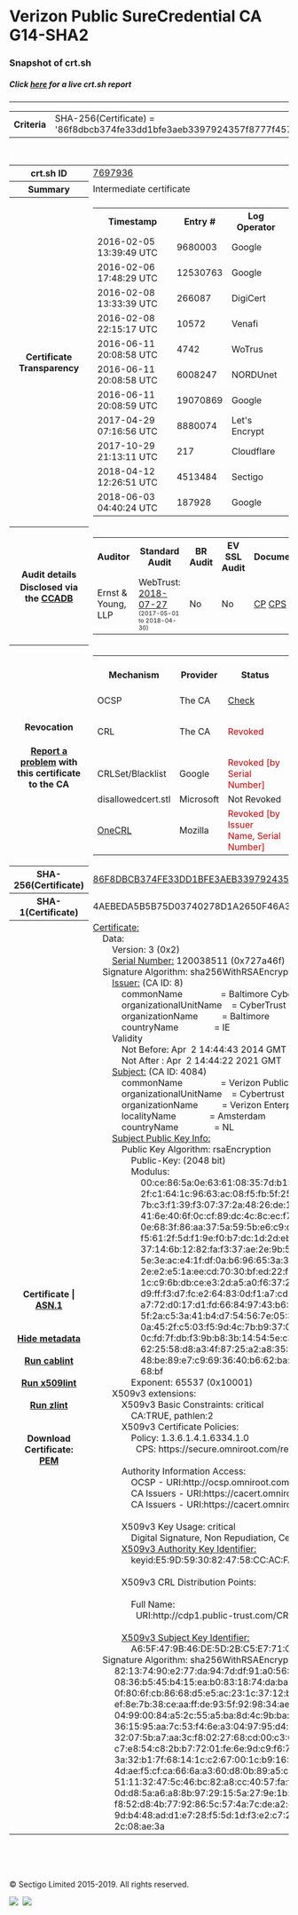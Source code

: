 # Verizon Public SureCredential CA G14-SHA2
### Snapshot of crt.sh
##### Click [here](https://crt.sh/?q=86F8DBCB374FE33DD1BFE3AEB3397924357F8777F4579EDC999D65E11187F072) for a live crt.sh report

---
<!DOCTYPE HTML PUBLIC "-//W3C//DTD HTML 4.0 Transitional//EN">
<HTML>

<BODY>

<TABLE>
  <TR>
    <TH class="outer">Criteria</TH>
    <TD class="outer">SHA-256(Certificate) = '86f8dbcb374fe33dd1bfe3aeb3397924357f8777f4579edc999d65e11187f072'</TD>
  </TR>
</TABLE>
<BR>
<TABLE>
  <TR>
    <TH class="outer">crt.sh ID</TH>
    <TD class="outer"><A href="?id=7697936">7697936</A></TD>
  </TR>
  <TR>
    <TH class="outer">Summary</TH>
    <TD class="outer">Intermediate certificate</TD>
  </TR>
  <TR>
    <TH class="outer">Certificate<BR>Transparency</TH>
    <TD class="outer">
<TABLE class="options" style="margin-left:0px">
  <TR>
    <TH>Timestamp</TH>
    <TH>Entry #</TH>
    <TH>Log Operator</TH>
    <TH>Log URL</TH>
  </TR>
  <TR>
    <TD>2016-02-05&nbsp; <FONT class="small">13:39:49 UTC</FONT></TD>
    <TD>9680003</TD>
    <TD>Google</TD>
    <TD>https://ct.googleapis.com/rocketeer</TD>
  </TR>
  <TR>
    <TD>2016-02-06&nbsp; <FONT class="small">17:48:29 UTC</FONT></TD>
    <TD>12530763</TD>
    <TD>Google</TD>
    <TD>https://ct.googleapis.com/pilot</TD>
  </TR>
  <TR>
    <TD>2016-02-08&nbsp; <FONT class="small">13:33:39 UTC</FONT></TD>
    <TD>266087</TD>
    <TD>DigiCert</TD>
    <TD>https://ct1.digicert-ct.com/log</TD>
  </TR>
  <TR>
    <TD>2016-02-08&nbsp; <FONT class="small">22:15:17 UTC</FONT></TD>
    <TD>10572</TD>
    <TD>Venafi</TD>
    <TD>https://ctlog.api.venafi.com</TD>
  </TR>
  <TR>
    <TD>2016-06-11&nbsp; <FONT class="small">20:08:58 UTC</FONT></TD>
    <TD>4742</TD>
    <TD>WoTrus</TD>
    <TD>https://ctlog.wosign.com</TD>
  </TR>
  <TR>
    <TD>2016-06-11&nbsp; <FONT class="small">20:08:58 UTC</FONT></TD>
    <TD>6008247</TD>
    <TD>NORDUnet</TD>
    <TD>https://plausible.ct.nordu.net</TD>
  </TR>
  <TR>
    <TD>2016-06-11&nbsp; <FONT class="small">20:08:59 UTC</FONT></TD>
    <TD>19070869</TD>
    <TD>Google</TD>
    <TD>https://ct.googleapis.com/aviator</TD>
  </TR>
  <TR>
    <TD>2017-04-29&nbsp; <FONT class="small">07:16:56 UTC</FONT></TD>
    <TD>8880074</TD>
    <TD>Let's Encrypt</TD>
    <TD>https://clicky.ct.letsencrypt.org</TD>
  </TR>
  <TR>
    <TD>2017-10-29&nbsp; <FONT class="small">21:13:11 UTC</FONT></TD>
    <TD>217</TD>
    <TD>Cloudflare</TD>
    <TD>https://ct.cloudflare.com/logs/nimbus2021</TD>
  </TR>
  <TR>
    <TD>2018-04-12&nbsp; <FONT class="small">12:26:51 UTC</FONT></TD>
    <TD>4513484</TD>
    <TD>Sectigo</TD>
    <TD>https://dodo.ct.comodo.com</TD>
  </TR>
  <TR>
    <TD>2018-06-03&nbsp; <FONT class="small">04:40:24 UTC</FONT></TD>
    <TD>187928</TD>
    <TD>Google</TD>
    <TD>https://ct.googleapis.com/logs/argon2021</TD>
  </TR>
</TABLE>
    </TD>
  </TR>
  <TR>
    <TH class="outer">Audit details<BR>
      <DIV class="small" style="padding-top:3px">Disclosed via the
        <A href="//ccadb-public.secure.force.com/mozilla/PublicAllIntermediateCerts" target="_blank">CCADB</A></DIV>
    </TH>
    <TD class="outer">
<TABLE class="options" style="margin-left:0px">
  <TR>
    <TH>Auditor</TH>
    <TH>Standard Audit</TH>
    <TH>BR Audit</TH>
    <TH>EV SSL Audit</TH>
    <TH>Documents</TH>
    <TH>CCADB</TH>
    <TH>Root Owner / Certificate</TH>
  </TR>
  <TR>
    <TD style="vertical-align:middle">Ernst & Young, LLP</TD>
    <TD>WebTrust:
      <A href="https://bug1479561.bmoattachments.org/attachment.cgi?id=8996060" target="_blank">2018-07-27</A>
      <BR><FONT style="font-size:8pt">(2017-05-01 to 2018-04-30)</FONT></TD>
    <TD>No    <TD>No    <TD>
      <A href="https://secure.omniroot.com/repository/" target="blank">CP</A>
      <A href="https://cybertrust.omniroot.com/repository/Cybertrust_CPS_v_5_8.pdf" target="blank">CPS</A>
    </TD>
    <TD><A href="//ccadb.force.com/001o000000foU9wAAE" target="_blank">001o000000foU9wAAE</A></TD>
    <TD><A href="/?id=76">DigiCert</A></TD>
  </TR>
</TABLE>
    </TD>
  </TR>
  <TR>
    <TH class="outer">Revocation<BR><BR>
      <DIV class="small" style="padding-top:3px"><A href="?id=7697936&opt=problemreporting">Report a problem</A> with<BR>this certificate to the CA</DIV></TH>
    <TD class="outer">
      <TABLE class="options" style="margin-left:0px">
        <TR>
          <TH>Mechanism</TH>
          <TH>Provider</TH>
          <TH>Status</TH>
          <TH>Revocation Date</TH>
          <TH>Last Observed in CRL</TH>
          <TH>Last Checked <SPAN style="color:#CC0000;vertical-align:middle;font-size:70%;font-weight:normal">(Error)</SPAN></TH>
        </TR>
        <TR>
          <TD>OCSP</TD>
          <TD>The CA</TD>
          <TD><A href="?id=7697936&opt=ocsp">Check</A></TD>
          <TD><SPAN style="color:#888888">?</SPAN></TD>
          <TD><SPAN style="color:#888888">n/a</SPAN></TD>
          <TD><SPAN style="color:#888888">?</SPAN></TD>
        </TR>
        <TR>
          <TD>CRL</TD>
          <TD>The CA</TD>
          <TD><SPAN style="color:#CC0000">Revoked</SPAN></TD><TD>2019-07-26&nbsp; <FONT class="small">17:26:35 UTC</FONT></TD><TD>2019-11-27&nbsp; <FONT class="small">00:33:19 UTC</FONT></TD><TD>2019-12-04&nbsp; <FONT class="small">20:05:09 UTC</FONT></TD>
        </TR>
        <TR>
          <TD>CRLSet/Blacklist</TD>
          <TD>Google</TD>
          <TD><SPAN style="color:#CC0000">Revoked [by Serial Number]</SPAN></TD>
          <TD><SPAN style="color:#888888">n/a</SPAN></TD>
          <TD><SPAN style="color:#888888">n/a</SPAN></TD>
          <TD><SPAN style="color:#888888">n/a</SPAN></TD>
        </TR>
        <TR>
          <TD>disallowedcert.stl</TD>
          <TD>Microsoft</TD>
          <TD>Not Revoked</TD>
          <TD><SPAN style="color:#888888">n/a</SPAN></TD>
          <TD><SPAN style="color:#888888">n/a</SPAN></TD>
          <TD><SPAN style="color:#888888">n/a</SPAN></TD>
        </TR>
        <TR>
          <TD><A href="/mozilla-onecrl" target="_blank">OneCRL</A></TD>
          <TD>Mozilla</TD>
          <TD><SPAN style="color:#CC0000">Revoked [by Issuer Name, Serial Number]</SPAN></TD><TD><SPAN style="color:#888888">Unknown</SPAN></TD>
          <TD><SPAN style="color:#888888">n/a</SPAN></TD>
          <TD><SPAN style="color:#888888">n/a</SPAN></TD>
        </TR>
      </TABLE>
    </TD>
  </TR>
  <TR>
    <TH class="outer">SHA-256(Certificate)</TH>
    <TD class="outer"><A href="//censys.io/certificates/86f8dbcb374fe33dd1bfe3aeb3397924357f8777f4579edc999d65e11187f072">86F8DBCB374FE33DD1BFE3AEB3397924357F8777F4579EDC999D65E11187F072</A></TD>
  </TR>
  <TR>
    <TH class="outer">SHA-1(Certificate)</TH>
    <TD class="outer">4AEBEDA5B5B75D03740278D1A2650F46A35DE3D7</TD>
  </TR>
  <TR>
    <TH class="outer">Certificate | <A href="?asn1=7697936">ASN.1</A>
      <SPAN class="small"><BR>
      <BR><BR><A href="?id=7697936&opt=nometadata">Hide metadata</A>
      <BR><BR><A href="?id=7697936&opt=cablint">Run cablint</A>
      <BR><BR><A href="?id=7697936&opt=x509lint">Run x509lint</A>
      <BR><BR><A href="?id=7697936&opt=zlint">Run zlint</A>
      <BR><BR><BR>Download Certificate: <A href="?d=7697936">PEM</A>
      </SPAN>
    </TH>
    <TD class="text"><A href="?d=7697936">Certificate:</A><BR>&nbsp;&nbsp;&nbsp;&nbsp;Data:<BR>&nbsp;&nbsp;&nbsp;&nbsp;&nbsp;&nbsp;&nbsp;&nbsp;Version:&nbsp;3&nbsp;(0x2)<BR>&nbsp;&nbsp;&nbsp;&nbsp;&nbsp;&nbsp;&nbsp;&nbsp;<A href="?serial=0727a46f">Serial&nbsp;Number:</A>&nbsp;120038511&nbsp;(0x727a46f)<BR>&nbsp;&nbsp;&nbsp;&nbsp;Signature&nbsp;Algorithm:&nbsp;sha256WithRSAEncryption<BR>&nbsp;&nbsp;&nbsp;&nbsp;&nbsp;&nbsp;&nbsp;&nbsp;<A href="?caid=8">Issuer:</A> <SPAN class="small">(CA ID: 8)</SPAN><BR>&nbsp;&nbsp;&nbsp;&nbsp;&nbsp;&nbsp;&nbsp;&nbsp;&nbsp;&nbsp;&nbsp;&nbsp;commonName&nbsp;&nbsp;&nbsp;&nbsp;&nbsp;&nbsp;&nbsp;&nbsp;&nbsp;&nbsp;&nbsp;&nbsp;&nbsp;&nbsp;&nbsp;&nbsp;=&nbsp;Baltimore&nbsp;CyberTrust&nbsp;Root<BR>&nbsp;&nbsp;&nbsp;&nbsp;&nbsp;&nbsp;&nbsp;&nbsp;&nbsp;&nbsp;&nbsp;&nbsp;organizationalUnitName&nbsp;&nbsp;&nbsp;&nbsp;=&nbsp;CyberTrust<BR>&nbsp;&nbsp;&nbsp;&nbsp;&nbsp;&nbsp;&nbsp;&nbsp;&nbsp;&nbsp;&nbsp;&nbsp;organizationName&nbsp;&nbsp;&nbsp;&nbsp;&nbsp;&nbsp;&nbsp;&nbsp;&nbsp;&nbsp;=&nbsp;Baltimore<BR>&nbsp;&nbsp;&nbsp;&nbsp;&nbsp;&nbsp;&nbsp;&nbsp;&nbsp;&nbsp;&nbsp;&nbsp;countryName&nbsp;&nbsp;&nbsp;&nbsp;&nbsp;&nbsp;&nbsp;&nbsp;&nbsp;&nbsp;&nbsp;&nbsp;&nbsp;&nbsp;&nbsp;=&nbsp;IE<BR>&nbsp;&nbsp;&nbsp;&nbsp;&nbsp;&nbsp;&nbsp;&nbsp;Validity<BR>&nbsp;&nbsp;&nbsp;&nbsp;&nbsp;&nbsp;&nbsp;&nbsp;&nbsp;&nbsp;&nbsp;&nbsp;Not&nbsp;Before:&nbsp;Apr&nbsp;&nbsp;2&nbsp;14:44:43&nbsp;2014&nbsp;GMT<BR>&nbsp;&nbsp;&nbsp;&nbsp;&nbsp;&nbsp;&nbsp;&nbsp;&nbsp;&nbsp;&nbsp;&nbsp;Not&nbsp;After&nbsp;:&nbsp;Apr&nbsp;&nbsp;2&nbsp;14:44:22&nbsp;2021&nbsp;GMT<BR>&nbsp;&nbsp;&nbsp;&nbsp;&nbsp;&nbsp;&nbsp;&nbsp;<A href="?caid=4084">Subject:</A> <SPAN class="small">(CA ID: 4084)</SPAN><BR>&nbsp;&nbsp;&nbsp;&nbsp;&nbsp;&nbsp;&nbsp;&nbsp;&nbsp;&nbsp;&nbsp;&nbsp;commonName&nbsp;&nbsp;&nbsp;&nbsp;&nbsp;&nbsp;&nbsp;&nbsp;&nbsp;&nbsp;&nbsp;&nbsp;&nbsp;&nbsp;&nbsp;&nbsp;=&nbsp;Verizon&nbsp;Public&nbsp;SureCredential&nbsp;CA&nbsp;G14-SHA2<BR>&nbsp;&nbsp;&nbsp;&nbsp;&nbsp;&nbsp;&nbsp;&nbsp;&nbsp;&nbsp;&nbsp;&nbsp;organizationalUnitName&nbsp;&nbsp;&nbsp;&nbsp;=&nbsp;Cybertrust<BR>&nbsp;&nbsp;&nbsp;&nbsp;&nbsp;&nbsp;&nbsp;&nbsp;&nbsp;&nbsp;&nbsp;&nbsp;organizationName&nbsp;&nbsp;&nbsp;&nbsp;&nbsp;&nbsp;&nbsp;&nbsp;&nbsp;&nbsp;=&nbsp;Verizon&nbsp;Enterprise&nbsp;Solutions<BR>&nbsp;&nbsp;&nbsp;&nbsp;&nbsp;&nbsp;&nbsp;&nbsp;&nbsp;&nbsp;&nbsp;&nbsp;localityName&nbsp;&nbsp;&nbsp;&nbsp;&nbsp;&nbsp;&nbsp;&nbsp;&nbsp;&nbsp;&nbsp;&nbsp;&nbsp;&nbsp;=&nbsp;Amsterdam<BR>&nbsp;&nbsp;&nbsp;&nbsp;&nbsp;&nbsp;&nbsp;&nbsp;&nbsp;&nbsp;&nbsp;&nbsp;countryName&nbsp;&nbsp;&nbsp;&nbsp;&nbsp;&nbsp;&nbsp;&nbsp;&nbsp;&nbsp;&nbsp;&nbsp;&nbsp;&nbsp;&nbsp;=&nbsp;NL<BR>&nbsp;&nbsp;&nbsp;&nbsp;&nbsp;&nbsp;&nbsp;&nbsp;<A href="?spkisha256=beaf7a897a74e72176b1cf193167509d69fbc46bcb552eb15a5cf6f8a151f99d">Subject&nbsp;Public&nbsp;Key&nbsp;Info:</A><BR>&nbsp;&nbsp;&nbsp;&nbsp;&nbsp;&nbsp;&nbsp;&nbsp;&nbsp;&nbsp;&nbsp;&nbsp;Public&nbsp;Key&nbsp;Algorithm:&nbsp;rsaEncryption<BR>&nbsp;&nbsp;&nbsp;&nbsp;&nbsp;&nbsp;&nbsp;&nbsp;&nbsp;&nbsp;&nbsp;&nbsp;&nbsp;&nbsp;&nbsp;&nbsp;Public-Key:&nbsp;(2048&nbsp;bit)<BR>&nbsp;&nbsp;&nbsp;&nbsp;&nbsp;&nbsp;&nbsp;&nbsp;&nbsp;&nbsp;&nbsp;&nbsp;&nbsp;&nbsp;&nbsp;&nbsp;Modulus:<BR>&nbsp;&nbsp;&nbsp;&nbsp;&nbsp;&nbsp;&nbsp;&nbsp;&nbsp;&nbsp;&nbsp;&nbsp;&nbsp;&nbsp;&nbsp;&nbsp;&nbsp;&nbsp;&nbsp;&nbsp;00:ce:86:5a:0e:63:61:08:35:7d:b1:7d:67:5f:a7:<BR>&nbsp;&nbsp;&nbsp;&nbsp;&nbsp;&nbsp;&nbsp;&nbsp;&nbsp;&nbsp;&nbsp;&nbsp;&nbsp;&nbsp;&nbsp;&nbsp;&nbsp;&nbsp;&nbsp;&nbsp;2f:c1:64:1c:96:63:ac:08:f5:fb:5f:25:b1:7d:78:<BR>&nbsp;&nbsp;&nbsp;&nbsp;&nbsp;&nbsp;&nbsp;&nbsp;&nbsp;&nbsp;&nbsp;&nbsp;&nbsp;&nbsp;&nbsp;&nbsp;&nbsp;&nbsp;&nbsp;&nbsp;7b:c3:f1:39:f3:07:37:2a:48:26:de:1f:5d:a4:d8:<BR>&nbsp;&nbsp;&nbsp;&nbsp;&nbsp;&nbsp;&nbsp;&nbsp;&nbsp;&nbsp;&nbsp;&nbsp;&nbsp;&nbsp;&nbsp;&nbsp;&nbsp;&nbsp;&nbsp;&nbsp;41:6e:40:6f:0c:cf:89:dc:4c:8c:ec:f7:c5:22:87:<BR>&nbsp;&nbsp;&nbsp;&nbsp;&nbsp;&nbsp;&nbsp;&nbsp;&nbsp;&nbsp;&nbsp;&nbsp;&nbsp;&nbsp;&nbsp;&nbsp;&nbsp;&nbsp;&nbsp;&nbsp;0e:68:3f:86:aa:37:5a:59:5b:e6:c9:d6:1f:1e:48:<BR>&nbsp;&nbsp;&nbsp;&nbsp;&nbsp;&nbsp;&nbsp;&nbsp;&nbsp;&nbsp;&nbsp;&nbsp;&nbsp;&nbsp;&nbsp;&nbsp;&nbsp;&nbsp;&nbsp;&nbsp;f5:61:2f:5d:f1:9e:f0:b7:dc:1d:2d:eb:14:c6:ef:<BR>&nbsp;&nbsp;&nbsp;&nbsp;&nbsp;&nbsp;&nbsp;&nbsp;&nbsp;&nbsp;&nbsp;&nbsp;&nbsp;&nbsp;&nbsp;&nbsp;&nbsp;&nbsp;&nbsp;&nbsp;37:14:6b:12:82:fa:f3:37:ae:2e:9b:5c:18:6e:47:<BR>&nbsp;&nbsp;&nbsp;&nbsp;&nbsp;&nbsp;&nbsp;&nbsp;&nbsp;&nbsp;&nbsp;&nbsp;&nbsp;&nbsp;&nbsp;&nbsp;&nbsp;&nbsp;&nbsp;&nbsp;5e:3e:ac:e4:1f:df:0a:b6:96:65:3a:39:3c:39:57:<BR>&nbsp;&nbsp;&nbsp;&nbsp;&nbsp;&nbsp;&nbsp;&nbsp;&nbsp;&nbsp;&nbsp;&nbsp;&nbsp;&nbsp;&nbsp;&nbsp;&nbsp;&nbsp;&nbsp;&nbsp;2e:e2:e5:1a:ee:cd:70:30:bf:ed:22:f0:c3:c4:2e:<BR>&nbsp;&nbsp;&nbsp;&nbsp;&nbsp;&nbsp;&nbsp;&nbsp;&nbsp;&nbsp;&nbsp;&nbsp;&nbsp;&nbsp;&nbsp;&nbsp;&nbsp;&nbsp;&nbsp;&nbsp;1c:c9:6b:db:ce:e3:2d:a5:a0:f6:37:2f:1f:8b:d5:<BR>&nbsp;&nbsp;&nbsp;&nbsp;&nbsp;&nbsp;&nbsp;&nbsp;&nbsp;&nbsp;&nbsp;&nbsp;&nbsp;&nbsp;&nbsp;&nbsp;&nbsp;&nbsp;&nbsp;&nbsp;d9:ff:f3:d7:fc:e2:64:83:0d:f1:a7:cd:68:f8:33:<BR>&nbsp;&nbsp;&nbsp;&nbsp;&nbsp;&nbsp;&nbsp;&nbsp;&nbsp;&nbsp;&nbsp;&nbsp;&nbsp;&nbsp;&nbsp;&nbsp;&nbsp;&nbsp;&nbsp;&nbsp;a7:72:d0:17:d1:fd:66:84:97:43:b6:74:35:e6:ac:<BR>&nbsp;&nbsp;&nbsp;&nbsp;&nbsp;&nbsp;&nbsp;&nbsp;&nbsp;&nbsp;&nbsp;&nbsp;&nbsp;&nbsp;&nbsp;&nbsp;&nbsp;&nbsp;&nbsp;&nbsp;5f:2a:c5:3a:41:b4:d7:54:56:7e:05:39:83:6f:39:<BR>&nbsp;&nbsp;&nbsp;&nbsp;&nbsp;&nbsp;&nbsp;&nbsp;&nbsp;&nbsp;&nbsp;&nbsp;&nbsp;&nbsp;&nbsp;&nbsp;&nbsp;&nbsp;&nbsp;&nbsp;0a:45:2f:c5:03:f5:9d:4c:7b:b9:37:07:84:f3:f0:<BR>&nbsp;&nbsp;&nbsp;&nbsp;&nbsp;&nbsp;&nbsp;&nbsp;&nbsp;&nbsp;&nbsp;&nbsp;&nbsp;&nbsp;&nbsp;&nbsp;&nbsp;&nbsp;&nbsp;&nbsp;0c:fd:7f:db:f3:9b:b8:3b:14:54:5e:c3:c1:e5:f3:<BR>&nbsp;&nbsp;&nbsp;&nbsp;&nbsp;&nbsp;&nbsp;&nbsp;&nbsp;&nbsp;&nbsp;&nbsp;&nbsp;&nbsp;&nbsp;&nbsp;&nbsp;&nbsp;&nbsp;&nbsp;62:25:58:d8:a3:4f:87:25:a2:a8:35:0c:2a:ab:02:<BR>&nbsp;&nbsp;&nbsp;&nbsp;&nbsp;&nbsp;&nbsp;&nbsp;&nbsp;&nbsp;&nbsp;&nbsp;&nbsp;&nbsp;&nbsp;&nbsp;&nbsp;&nbsp;&nbsp;&nbsp;48:be:89:e7:c9:69:36:40:b6:62:ba:cc:12:f8:b6:<BR>&nbsp;&nbsp;&nbsp;&nbsp;&nbsp;&nbsp;&nbsp;&nbsp;&nbsp;&nbsp;&nbsp;&nbsp;&nbsp;&nbsp;&nbsp;&nbsp;&nbsp;&nbsp;&nbsp;&nbsp;68:bf<BR>&nbsp;&nbsp;&nbsp;&nbsp;&nbsp;&nbsp;&nbsp;&nbsp;&nbsp;&nbsp;&nbsp;&nbsp;&nbsp;&nbsp;&nbsp;&nbsp;Exponent:&nbsp;65537&nbsp;(0x10001)<BR>&nbsp;&nbsp;&nbsp;&nbsp;&nbsp;&nbsp;&nbsp;&nbsp;X509v3&nbsp;extensions:<BR>&nbsp;&nbsp;&nbsp;&nbsp;&nbsp;&nbsp;&nbsp;&nbsp;&nbsp;&nbsp;&nbsp;&nbsp;X509v3&nbsp;Basic&nbsp;Constraints:&nbsp;critical<BR>&nbsp;&nbsp;&nbsp;&nbsp;&nbsp;&nbsp;&nbsp;&nbsp;&nbsp;&nbsp;&nbsp;&nbsp;&nbsp;&nbsp;&nbsp;&nbsp;CA:TRUE,&nbsp;pathlen:2<BR>&nbsp;&nbsp;&nbsp;&nbsp;&nbsp;&nbsp;&nbsp;&nbsp;&nbsp;&nbsp;&nbsp;&nbsp;X509v3&nbsp;Certificate&nbsp;Policies:&nbsp;<BR>&nbsp;&nbsp;&nbsp;&nbsp;&nbsp;&nbsp;&nbsp;&nbsp;&nbsp;&nbsp;&nbsp;&nbsp;&nbsp;&nbsp;&nbsp;&nbsp;Policy:&nbsp;1.3.6.1.4.1.6334.1.0<BR>&nbsp;&nbsp;&nbsp;&nbsp;&nbsp;&nbsp;&nbsp;&nbsp;&nbsp;&nbsp;&nbsp;&nbsp;&nbsp;&nbsp;&nbsp;&nbsp;&nbsp;&nbsp;CPS:&nbsp;https://secure.omniroot.com/repository<BR><BR>&nbsp;&nbsp;&nbsp;&nbsp;&nbsp;&nbsp;&nbsp;&nbsp;&nbsp;&nbsp;&nbsp;&nbsp;Authority&nbsp;Information&nbsp;Access:&nbsp;<BR>&nbsp;&nbsp;&nbsp;&nbsp;&nbsp;&nbsp;&nbsp;&nbsp;&nbsp;&nbsp;&nbsp;&nbsp;&nbsp;&nbsp;&nbsp;&nbsp;OCSP&nbsp;-&nbsp;URI:http://ocsp.omniroot.com/baltimoreroot<BR>&nbsp;&nbsp;&nbsp;&nbsp;&nbsp;&nbsp;&nbsp;&nbsp;&nbsp;&nbsp;&nbsp;&nbsp;&nbsp;&nbsp;&nbsp;&nbsp;CA&nbsp;Issuers&nbsp;-&nbsp;URI:https://cacert.omniroot.com/baltimoreroot.crt<BR>&nbsp;&nbsp;&nbsp;&nbsp;&nbsp;&nbsp;&nbsp;&nbsp;&nbsp;&nbsp;&nbsp;&nbsp;&nbsp;&nbsp;&nbsp;&nbsp;CA&nbsp;Issuers&nbsp;-&nbsp;URI:https://cacert.omniroot.com/baltimoreroot.der<BR><BR>&nbsp;&nbsp;&nbsp;&nbsp;&nbsp;&nbsp;&nbsp;&nbsp;&nbsp;&nbsp;&nbsp;&nbsp;X509v3&nbsp;Key&nbsp;Usage:&nbsp;critical<BR>&nbsp;&nbsp;&nbsp;&nbsp;&nbsp;&nbsp;&nbsp;&nbsp;&nbsp;&nbsp;&nbsp;&nbsp;&nbsp;&nbsp;&nbsp;&nbsp;Digital&nbsp;Signature,&nbsp;Non&nbsp;Repudiation,&nbsp;Certificate&nbsp;Sign,&nbsp;CRL&nbsp;Sign<BR>&nbsp;&nbsp;&nbsp;&nbsp;&nbsp;&nbsp;&nbsp;&nbsp;&nbsp;&nbsp;&nbsp;&nbsp;<A href="?ski=e59d5930824758ccacfa085436867b3ab5044df0">X509v3&nbsp;Authority&nbsp;Key&nbsp;Identifier:</A><BR>&nbsp;&nbsp;&nbsp;&nbsp;&nbsp;&nbsp;&nbsp;&nbsp;&nbsp;&nbsp;&nbsp;&nbsp;&nbsp;&nbsp;&nbsp;&nbsp;keyid:E5:9D:59:30:82:47:58:CC:AC:FA:08:54:36:86:7B:3A:B5:04:4D:F0<BR><BR>&nbsp;&nbsp;&nbsp;&nbsp;&nbsp;&nbsp;&nbsp;&nbsp;&nbsp;&nbsp;&nbsp;&nbsp;X509v3&nbsp;CRL&nbsp;Distribution&nbsp;Points:&nbsp;<BR><BR>&nbsp;&nbsp;&nbsp;&nbsp;&nbsp;&nbsp;&nbsp;&nbsp;&nbsp;&nbsp;&nbsp;&nbsp;&nbsp;&nbsp;&nbsp;&nbsp;Full&nbsp;Name:<BR>&nbsp;&nbsp;&nbsp;&nbsp;&nbsp;&nbsp;&nbsp;&nbsp;&nbsp;&nbsp;&nbsp;&nbsp;&nbsp;&nbsp;&nbsp;&nbsp;&nbsp;&nbsp;URI:http://cdp1.public-trust.com/CRL/Omniroot2025.crl<BR><BR>&nbsp;&nbsp;&nbsp;&nbsp;&nbsp;&nbsp;&nbsp;&nbsp;&nbsp;&nbsp;&nbsp;&nbsp;<A href="?ski=a65f479b46de5d2bc5e771cf099c2dd0c6e8ec78">X509v3&nbsp;Subject&nbsp;Key&nbsp;Identifier:</A><BR>&nbsp;&nbsp;&nbsp;&nbsp;&nbsp;&nbsp;&nbsp;&nbsp;&nbsp;&nbsp;&nbsp;&nbsp;&nbsp;&nbsp;&nbsp;&nbsp;A6:5F:47:9B:46:DE:5D:2B:C5:E7:71:CF:09:9C:2D:D0:C6:E8:EC:78<BR>&nbsp;&nbsp;&nbsp;&nbsp;Signature&nbsp;Algorithm:&nbsp;sha256WithRSAEncryption<BR>&nbsp;&nbsp;&nbsp;&nbsp;&nbsp;&nbsp;&nbsp;&nbsp;&nbsp;82:13:74:90:e2:77:da:94:7d:df:91:a0:56:33:f9:77:06:0f:<BR>&nbsp;&nbsp;&nbsp;&nbsp;&nbsp;&nbsp;&nbsp;&nbsp;&nbsp;08:36:b5:45:b4:15:ea:b0:83:18:74:da:ba:ea:b8:4f:04:ef:<BR>&nbsp;&nbsp;&nbsp;&nbsp;&nbsp;&nbsp;&nbsp;&nbsp;&nbsp;0f:80:6f:cb:86:68:d5:e5:ac:23:1c:37:12:bb:a9:91:ca:01:<BR>&nbsp;&nbsp;&nbsp;&nbsp;&nbsp;&nbsp;&nbsp;&nbsp;&nbsp;ef:8e:7b:38:ce:aa:ff:de:93:5f:92:98:34:ae:90:dd:36:58:<BR>&nbsp;&nbsp;&nbsp;&nbsp;&nbsp;&nbsp;&nbsp;&nbsp;&nbsp;04:99:00:84:a5:2c:55:a5:ba:8d:4c:9b:ba:ca:83:ae:bc:ed:<BR>&nbsp;&nbsp;&nbsp;&nbsp;&nbsp;&nbsp;&nbsp;&nbsp;&nbsp;36:15:95:aa:7c:53:f4:6e:a3:04:97:95:d4:e0:c5:04:26:c0:<BR>&nbsp;&nbsp;&nbsp;&nbsp;&nbsp;&nbsp;&nbsp;&nbsp;&nbsp;32:07:5b:a7:aa:3c:f8:02:27:68:cd:00:c3:6e:22:f2:8c:80:<BR>&nbsp;&nbsp;&nbsp;&nbsp;&nbsp;&nbsp;&nbsp;&nbsp;&nbsp;c7:e8:54:c8:2b:b7:72:01:fe:6e:9d:c9:f6:75:23:4c:d4:99:<BR>&nbsp;&nbsp;&nbsp;&nbsp;&nbsp;&nbsp;&nbsp;&nbsp;&nbsp;3a:32:b1:7f:68:14:1c:c2:67:00:1c:b9:16:2b:3c:21:b1:c5:<BR>&nbsp;&nbsp;&nbsp;&nbsp;&nbsp;&nbsp;&nbsp;&nbsp;&nbsp;4d:ae:f5:cf:ca:66:6a:a3:60:d8:0b:89:a5:c4:2a:bf:96:50:<BR>&nbsp;&nbsp;&nbsp;&nbsp;&nbsp;&nbsp;&nbsp;&nbsp;&nbsp;51:11:32:47:5c:46:bc:82:a8:cc:40:57:fa:fe:70:2d:f4:85:<BR>&nbsp;&nbsp;&nbsp;&nbsp;&nbsp;&nbsp;&nbsp;&nbsp;&nbsp;0d:d8:5a:a6:a8:8b:97:29:15:5a:27:9e:1b:33:36:8c:4b:84:<BR>&nbsp;&nbsp;&nbsp;&nbsp;&nbsp;&nbsp;&nbsp;&nbsp;&nbsp;f8:52:d8:4b:77:92:86:5c:57:4a:7c:de:a2:e0:bb:5b:2d:74:<BR>&nbsp;&nbsp;&nbsp;&nbsp;&nbsp;&nbsp;&nbsp;&nbsp;&nbsp;9d:b4:48:ad:d1:e7:28:f5:5d:1d:f3:e2:c7:2a:8a:38:d2:b3:<BR>&nbsp;&nbsp;&nbsp;&nbsp;&nbsp;&nbsp;&nbsp;&nbsp;&nbsp;2c:08:ae:3a<BR>    </TD>
  </TR>
</TABLE>

  <BR><BR><BR>

  <P class="copyright">&copy; Sectigo Limited 2015-2019. All rights reserved.</P>
  <DIV>
    <A href="https://sectigo.com/"><IMG src="/sectigo_s.png"></A>
    &nbsp;<A href="https://github.com/crtsh"><IMG src="/GitHub-Mark-32px.png"></A>
  </DIV>
</BODY>
</HTML>
